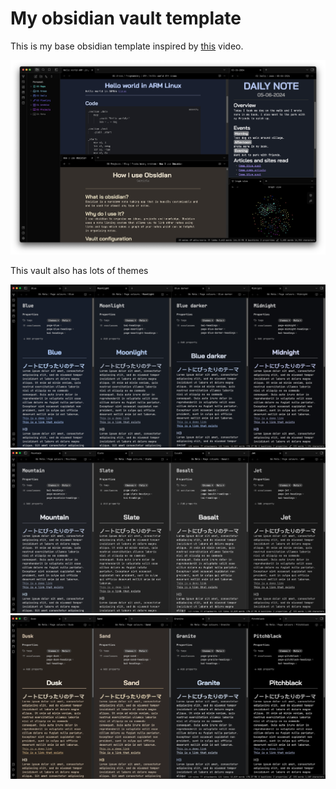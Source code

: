 # My obsidian vault template

This is my base obsidian template inspired by [this](https://www.youtube.com/watch?v=rAkerV8rlow&t=149s) video.

<img src="Vault demo.png">

This vault also has lots of themes

<img src="Page colours 1.png">
<img src="Page colours 2.png">
<img src="Page colours 3.png">